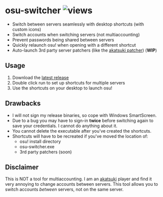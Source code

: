 # osu-switcher ![views](https://hits.seeyoufarm.com/api/count/incr/badge.svg?url=https%3A%2F%2Fgithub.com%2FDiamondMiner88%2Fosu-server-switcher&count_bg=%2379C83D&title_bg=%23555555&icon=github.svg&icon_color=%23E7E7E7&title=views&edge_flat=true)

- Switch between servers seamlessly with desktop shortcuts (with custom icons)
- Switch accounts when switching servers (not multiaccounting)
- Prevent passwords being shared between servers
- Quickly relaunch osu! when opening with a different shortcut
- Auto-launch 3rd party server patchers (like the [akatsuki patcher](https://akatsuki.pw/patcher)) (**WIP**)

## Usage

1. Download the [latest release](https://github.com/DiamondMiner88/osu-switcher/releases/latest)
2. Double click run to set up shortcuts for multiple servers
3. Use the shortcuts on your desktop to launch osu!

## Drawbacks

- I will not sign my release binaries, so cope with Windows SmartScreen.
- Due to a bug you may have to sign-in **twice** before switching again to save your credentials. I cannot do anything
  about it.
- You cannot delete the executable after you've created the shortcuts.
- Shortcuts will have to be recreated if you've moved the location of:
    - osu! install directory
    - osu-switcher.exe
    - 3rd party patchers (soon)

## Disclaimer

This is NOT a tool for multiaccounting.
I am an [akatsuki](https://akatsuki.pw) player and find it very annoying to change accounts between servers.
This tool allows you to switch accounts *between* servers, not on the same server.
